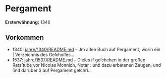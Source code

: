 # Pergament

**Ersterwähnung:** 1340

## Vorkommen
- 1340: [jahre/1340/README.md](../jahre/1340/README.md) – Jm alten Buch auf Pergament, worin ein |
Verzeichnis des Geſchoſſes...
- 1537: [jahre/1537/README.md](../jahre/1537/README.md) – Dieſes if geſchehen
in der großen Ratsſtube vor Nicolas Monnich, Notar :
und dazu erbetenen Zeugen, und ſind darüber 3 auf
Pergament geſchri...
